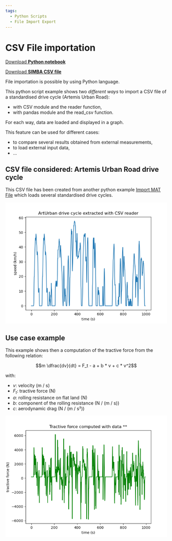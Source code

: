 ```yaml
---
tags:
  - Python Scripts
  - File Import Export
---
```


# CSV File importation

[Download **Python notebook**](import_csv_file.py)

[Download **SIMBA CSV file**](ArtUrban.csv)

File importation is possible by using Python language.

This python script example shows two *different ways* to import a CSV file of a standardised drive cycle (Artemis Urban Road):

* with CSV module and the reader function,
* with pandas module and the read_csv function.

For each way, data are loaded and displayed in a graph.

This feature can be used for different cases:

* to compare several results obtained from external measurements,
* to load external input data,
* ...

## CSV file considered: Artemis Urban Road drive cycle

This CSV file has been created from another python example [Import MAT File](../31.%20MAT%20File%20Import/readme.md) which loads several standardised drive cycles.

![result](fig/result.png)

## Use case example

This example shows then a computation of the tractive force from the following relation:

$$m \dfrac{dv}{dt} = F_t - a + b * v + c * v^2$$

with:

* $v$: velocity (m / s)
* $F_t$: tractive force (N)
* $a$: rolling resistance on flat land (N)
* $b$: component of the rolling resistance (N / (m / s))
* $c$: aerodynamic drag (N / (m / s²))

![tractive force](fig/tractive_force.png)